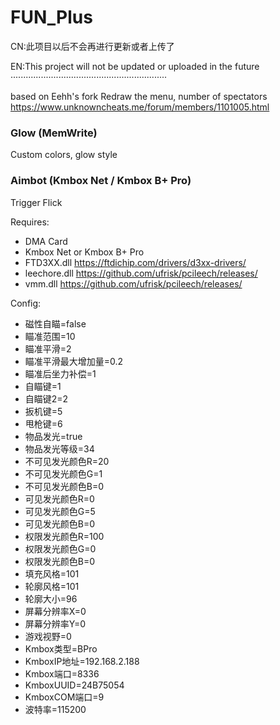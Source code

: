 # FUN_Plus

CN:此项目以后不会再进行更新或者上传了


EN:This project will not be updated or uploaded in the future
······························································

based on Eehh's fork
Redraw the menu, number of spectators
https://www.unknowncheats.me/forum/members/1101005.html

### Glow (MemWrite)
Custom colors, glow style
### Aimbot (Kmbox Net / Kmbox B+ Pro)
Trigger
Flick

Requires:
- DMA Card
- Kmbox Net or Kmbox B+ Pro
- FTD3XX.dll https://ftdichip.com/drivers/d3xx-drivers/
- leechore.dll https://github.com/ufrisk/pcileech/releases/
- vmm.dll https://github.com/ufrisk/pcileech/releases/

Config:
- 磁性自瞄=false
- 瞄准范围=10
- 瞄准平滑=2
- 瞄准平滑最大增加量=0.2
- 瞄准后坐力补偿=1
- 自瞄键=1
- 自瞄键2=2
- 扳机键=5
- 甩枪键=6
- 物品发光=true
- 物品发光等级=34
- 不可见发光颜色R=20
- 不可见发光颜色G=1
- 不可见发光颜色B=0
- 可见发光颜色R=0
- 可见发光颜色G=5
- 可见发光颜色B=0
- 权限发光颜色R=100
- 权限发光颜色G=0
- 权限发光颜色B=0
- 填充风格=101
- 轮廓风格=101
- 轮廓大小=96
- 屏幕分辨率X=0
- 屏幕分辨率Y=0
- 游戏视野=0
- Kmbox类型=BPro
- KmboxIP地址=192.168.2.188
- Kmbox端口=8336
- KmboxUUID=24B75054
- KmboxCOM端口=9
- 波特率=115200
